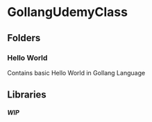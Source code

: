 # GollangUdemyClass

## Folders

### Hello World
Contains basic Hello World in Gollang Language


## Libraries

##### WIP
